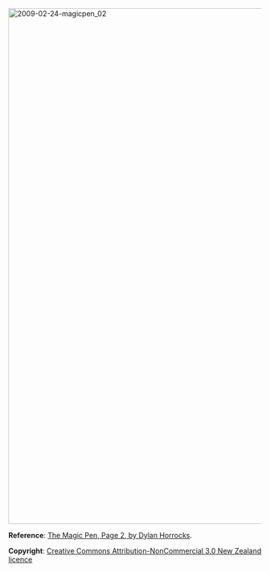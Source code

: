 <html><body><a href="/wp-content/uploads/2013/01/2009-02-24-magicpen_02.jpg"><img src="/wp-content/uploads/2013/01/2009-02-24-magicpen_02-724x1024.jpg" alt="2009-02-24-magicpen_02" width="724" height="1024" class="alignnone size-large wp-image-197"></a>

<strong>Reference</strong>: <a href="http://hicksvillecomics.com/magicpen/?p=15" target="_blank">The Magic Pen, Page 2, by Dylan Horrocks</a>.  

<strong>Copyright</strong>: <a href="http://creativecommons.org/licenses/by-nc/3.0/nz/" target="_blank">Creative Commons Attribution-NonCommercial 3.0 New Zealand licence</a></body></html>